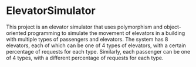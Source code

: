 # ElevatorSimulator
This project is an elevator simulator that uses polymorphism and object-oriented programming to
simulate the movement of elevators in a building with multiple types of passengers and elevators.
The system has 8 elevators, each of which can be one of 4 types of elevators, with a certain
percentage of requests for each type. Similarly, each passenger can be one of 4 types, with a
different percentage of requests for each type.
